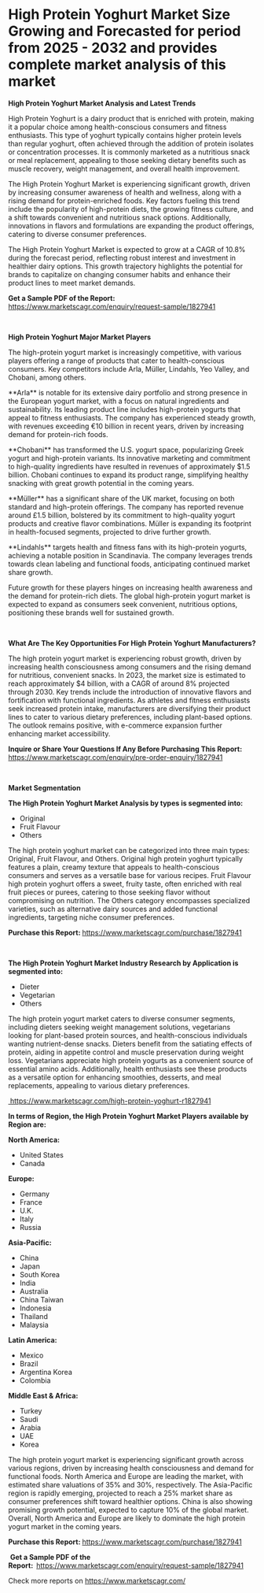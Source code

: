 <p><h1>High Protein Yoghurt Market Size Growing and Forecasted for period from 2025 - 2032 and provides complete market analysis of this market</h1></p><p><strong>High Protein Yoghurt Market Analysis and Latest Trends</strong></p>
<p><p>High Protein Yoghurt is a dairy product that is enriched with protein, making it a popular choice among health-conscious consumers and fitness enthusiasts. This type of yoghurt typically contains higher protein levels than regular yoghurt, often achieved through the addition of protein isolates or concentration processes. It is commonly marketed as a nutritious snack or meal replacement, appealing to those seeking dietary benefits such as muscle recovery, weight management, and overall health improvement.</p><p>The High Protein Yoghurt Market is experiencing significant growth, driven by increasing consumer awareness of health and wellness, along with a rising demand for protein-enriched foods. Key factors fueling this trend include the popularity of high-protein diets, the growing fitness culture, and a shift towards convenient and nutritious snack options. Additionally, innovations in flavors and formulations are expanding the product offerings, catering to diverse consumer preferences.</p><p>The High Protein Yoghurt Market is expected to grow at a CAGR of 10.8% during the forecast period, reflecting robust interest and investment in healthier dairy options. This growth trajectory highlights the potential for brands to capitalize on changing consumer habits and enhance their product lines to meet market demands.</p></p>
<p><strong>Get a Sample PDF of the Report:&nbsp;</strong> <a href="https://www.marketscagr.com/enquiry/request-sample/1827941?utm_campaign=3189&utm_medium=2&utm_source=Github&utm_content=ia&utm_term=07042025&utm_id=high-protein-yoghurt">https://www.marketscagr.com/enquiry/request-sample/1827941</a></p>
<p>&nbsp;</p>
<p><strong>High Protein Yoghurt Major Market Players</strong></p>
<p><p>The high-protein yogurt market is increasingly competitive, with various players offering a range of products that cater to health-conscious consumers. Key competitors include Arla, Müller, Lindahls, Yeo Valley, and Chobani, among others.</p><p>**Arla** is notable for its extensive dairy portfolio and strong presence in the European yogurt market, with a focus on natural ingredients and sustainability. Its leading product line includes high-protein yogurts that appeal to fitness enthusiasts. The company has experienced steady growth, with revenues exceeding €10 billion in recent years, driven by increasing demand for protein-rich foods.</p><p>**Chobani** has transformed the U.S. yogurt space, popularizing Greek yogurt and high-protein variants. Its innovative marketing and commitment to high-quality ingredients have resulted in revenues of approximately $1.5 billion. Chobani continues to expand its product range, simplifying healthy snacking with great growth potential in the coming years.</p><p>**Müller** has a significant share of the UK market, focusing on both standard and high-protein offerings. The company has reported revenue around £1.5 billion, bolstered by its commitment to high-quality yogurt products and creative flavor combinations. Müller is expanding its footprint in health-focused segments, projected to drive further growth.</p><p>**Lindahls** targets health and fitness fans with its high-protein yogurts, achieving a notable position in Scandinavia. The company leverages trends towards clean labeling and functional foods, anticipating continued market share growth.</p><p>Future growth for these players hinges on increasing health awareness and the demand for protein-rich diets. The global high-protein yogurt market is expected to expand as consumers seek convenient, nutritious options, positioning these brands well for sustained growth.</p></p>
<p>&nbsp;</p>
<p><strong>What Are The Key Opportunities For High Protein Yoghurt Manufacturers?</strong></p>
<p><p>The high protein yogurt market is experiencing robust growth, driven by increasing health consciousness among consumers and the rising demand for nutritious, convenient snacks. In 2023, the market size is estimated to reach approximately $4 billion, with a CAGR of around 8% projected through 2030. Key trends include the introduction of innovative flavors and fortification with functional ingredients. As athletes and fitness enthusiasts seek increased protein intake, manufacturers are diversifying their product lines to cater to various dietary preferences, including plant-based options. The outlook remains positive, with e-commerce expansion further enhancing market accessibility.</p></p>
<p><strong>Inquire or Share Your Questions If Any Before Purchasing This Report:</strong> <a href="https://www.marketscagr.com/enquiry/pre-order-enquiry/1827941?utm_campaign=3189&utm_medium=2&utm_source=Github&utm_content=ia&utm_term=07042025&utm_id=high-protein-yoghurt">https://www.marketscagr.com/enquiry/pre-order-enquiry/1827941</a></p>
<p>&nbsp;</p>
<p><strong>Market Segmentation</strong></p>
<p><strong>The High Protein Yoghurt Market Analysis by types is segmented into:</strong></p>
<p><ul><li>Original</li><li>Fruit Flavour</li><li>Others</li></ul></p>
<p><p>The high protein yoghurt market can be categorized into three main types: Original, Fruit Flavour, and Others. Original high protein yoghurt typically features a plain, creamy texture that appeals to health-conscious consumers and serves as a versatile base for various recipes. Fruit Flavour high protein yoghurt offers a sweet, fruity taste, often enriched with real fruit pieces or purees, catering to those seeking flavor without compromising on nutrition. The Others category encompasses specialized varieties, such as alternative dairy sources and added functional ingredients, targeting niche consumer preferences.</p></p>
<p><strong>Purchase this Report:&nbsp;</strong><a href="https://www.marketscagr.com/purchase/1827941?utm_campaign=3189&utm_medium=2&utm_source=Github&utm_content=ia&utm_term=07042025&utm_id=high-protein-yoghurt">https://www.marketscagr.com/purchase/1827941</a></p>
<p>&nbsp;</p>
<p><strong>The High Protein Yoghurt Market Industry Research by Application is segmented into:</strong></p>
<p><ul><li>Dieter</li><li>Vegetarian</li><li>Others</li></ul></p>
<p><p>The high protein yogurt market caters to diverse consumer segments, including dieters seeking weight management solutions, vegetarians looking for plant-based protein sources, and health-conscious individuals wanting nutrient-dense snacks. Dieters benefit from the satiating effects of protein, aiding in appetite control and muscle preservation during weight loss. Vegetarians appreciate high protein yogurts as a convenient source of essential amino acids. Additionally, health enthusiasts see these products as a versatile option for enhancing smoothies, desserts, and meal replacements, appealing to various dietary preferences.</p></p>
<p><a href="https://www.marketscagr.com/high-protein-yoghurt-r1827941?utm_campaign=3189&utm_medium=2&utm_source=Github&utm_content=ia&utm_term=07042025&utm_id=high-protein-yoghurt">&nbsp;https://www.marketscagr.com/high-protein-yoghurt-r1827941</a></p>
<p><strong>In terms of Region, the High Protein Yoghurt Market Players available by Region are:</strong></p>
<p>
    <p> <strong> North America: </strong>
        <ul>
            <li>United States</li>
            <li>Canada</li>
        </ul>
        </p> 
    <p> <strong> Europe: </strong>
        <ul>
            <li>Germany</li>
            <li>France</li>
            <li>U.K.</li>
            <li>Italy</li>
            <li>Russia</li>
        </ul>
        </p> 
    <p> <strong> Asia-Pacific: </strong>
        <ul>
            <li>China</li>
            <li>Japan</li>
            <li>South Korea</li>
            <li>India</li>
            <li>Australia</li>
            <li>China Taiwan</li>
            <li>Indonesia</li>
            <li>Thailand</li>
            <li>Malaysia</li>
        </ul>
        </p> 
    <p> <strong> Latin America: </strong>
        <ul>
            <li>Mexico</li>
            <li>Brazil</li>
            <li>Argentina Korea</li>
            <li>Colombia</li>
        </ul>
        </p> 
    <p> <strong> Middle East & Africa: </strong>
        <ul>
            <li>Turkey</li>
            <li>Saudi</li>
            <li>Arabia</li>
            <li>UAE</li>
            <li>Korea</li>
        </ul>
    </p>
    </p>
<p><p>The high protein yogurt market is experiencing significant growth across various regions, driven by increasing health consciousness and demand for functional foods. North America and Europe are leading the market, with estimated share valuations of 35% and 30%, respectively. The Asia-Pacific region is rapidly emerging, projected to reach a 25% market share as consumer preferences shift toward healthier options. China is also showing promising growth potential, expected to capture 10% of the global market. Overall, North America and Europe are likely to dominate the high protein yogurt market in the coming years.</p></p>
<p><strong>Purchase this Report: </strong><a href="https://www.marketscagr.com/purchase/1827941?utm_campaign=3189&utm_medium=2&utm_source=Github&utm_content=ia&utm_term=07042025&utm_id=high-protein-yoghurt">https://www.marketscagr.com/purchase/1827941</a></p>
<p>&nbsp;<strong>Get a Sample PDF of the Report:&nbsp;&nbsp;</strong><a href="https://www.marketscagr.com/enquiry/request-sample/1827941?utm_campaign=3189&utm_medium=2&utm_source=Github&utm_content=ia&utm_term=07042025&utm_id=high-protein-yoghurt">https://www.marketscagr.com/enquiry/request-sample/1827941</a></p>
<p><strong></strong></p>
<p>Check more reports on <a href="https://www.marketscagr.com/?utm_campaign=3189&utm_medium=2&utm_source=Github&utm_content=ia&utm_term=07042025&utm_id=high-protein-yoghurt">https://www.marketscagr.com/</a></p>